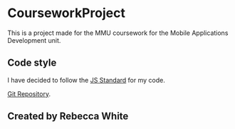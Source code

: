 # CourseworkProject

This is a project made for the MMU coursework for the Mobile Applications Development unit.

## Code style
I have decided to follow the [JS Standard](https://github.com/standard/standard) for my code.

[Git Repository](https://github.com/Riverstallions/CourseworkProject).

## Created by Rebecca White
